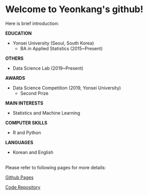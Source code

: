 # Welcome to Yeonkang's github!

Here is brief introduction:

**EDUCATION**
- Yonsei University (Seoul, South Korea)
  - BA in Applied Statistics (2015~Present)

**OTHERS**
- Data Science Lab (2019~Present)

**AWARDS**
- Data Science Competition (2019, Yonsei University)
  - Second Prize

**MAIN INTERESTS**
- Statistics and Machine Learning

**COMPUTER SKILLS**
- R and Python

**LANGUAGES**
- Korean and English


<br>Please refer to following pages for more details:

[Github Pages](https://ykkim123.github.io/)

[Code Repository](https://github.com/ykkim123/Data-Science)
